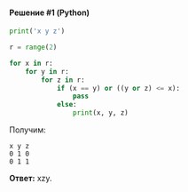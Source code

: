 #### Решение #1 (Python)
```python
print('x y z')

r = range(2)

for x in r:
	for y in r:
		for z in r:
			if (x == y) or ((y or z) <= x):
				pass
			else:
				print(x, y, z)
```

Получим:
```
x y z
0 1 0
0 1 1
```

**Ответ:** xzy.
